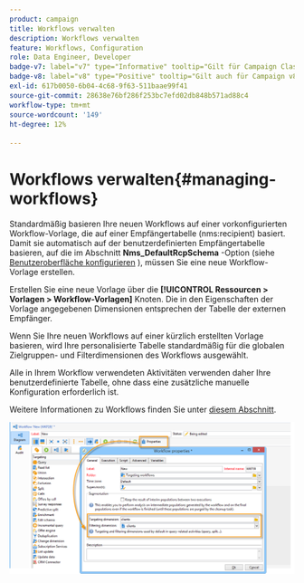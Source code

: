 ```yaml
---
product: campaign
title: Workflows verwalten
description: Workflows verwalten
feature: Workflows, Configuration
role: Data Engineer, Developer
badge-v7: label="v7" type="Informative" tooltip="Gilt für Campaign Classic v7"
badge-v8: label="v8" type="Positive" tooltip="Gilt auch für Campaign v8"
exl-id: 617b0050-6b04-4c68-9f63-511baae99f41
source-git-commit: 28638e76bf286f253bc7efd02db848b571ad88c4
workflow-type: tm+mt
source-wordcount: '149'
ht-degree: 12%

---
```


# Workflows verwalten{#managing-workflows}



Standardmäßig basieren Ihre neuen Workflows auf einer vorkonfigurierten Workflow-Vorlage, die auf einer Empfängertabelle (nms:recipient) basiert. Damit sie automatisch auf der benutzerdefinierten Empfängertabelle basieren, auf die im Abschnitt **Nms_DefaultRcpSchema** -Option (siehe [Benutzeroberfläche konfigurieren](../../configuration/using/configuring-the-interface.md) ), müssen Sie eine neue Workflow-Vorlage erstellen.

Erstellen Sie eine neue Vorlage über die **[!UICONTROL Ressourcen > Vorlagen > Workflow-Vorlagen]** Knoten. Die in den Eigenschaften der Vorlage angegebenen Dimensionen entsprechen der Tabelle der externen Empfänger.

Wenn Sie Ihre neuen Workflows auf einer kürzlich erstellten Vorlage basieren, wird Ihre personalisierte Tabelle standardmäßig für die globalen Zielgruppen- und Filterdimensionen des Workflows ausgewählt.

Alle in Ihrem Workflow verwendeten Aktivitäten verwenden daher Ihre benutzerdefinierte Tabelle, ohne dass eine zusätzliche manuelle Konfiguration erforderlich ist.

Weitere Informationen zu Workflows finden Sie unter [diesem Abschnitt](../../workflow/using/about-workflows.md).

![](assets/cfg_external_table_workflow.png)
